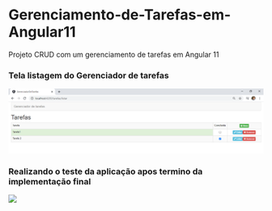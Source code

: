 # Gerenciamento-de-Tarefas-em-Angular11
Projeto CRUD com um gerenciamento de tarefas em Angular 11

### Tela listagem do Gerenciador de tarefas
![](https://github.com/enivaldoqueiroz/Gerenciamento-de-Tarefas-em-Angular11/blob/main/gerenciador-de-tarefas/imagens/IMG002.png)

### Realizando o teste da aplicação apos termino da implementação final
![](https://github.com/enivaldoqueiroz/sockets-cliente-servidor-java/blob/main/Imagens/ParOuImparComSocketJava.gif)
